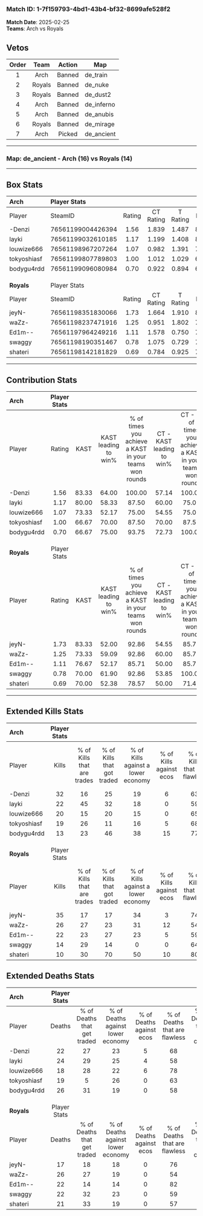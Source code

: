 ### Match ID: 1-7f159793-4bd1-43b4-bf32-8699afe528f2  
**Match Date**: 2025-02-25  
**Teams**: Arch vs Royals  

## Vetos  

| Order | Team | Action | Map |
| :---: | :--: | :----: | --- |
| 1 | Arch | Banned | de_train |
| 2 | Royals | Banned | de_nuke |
| 3 | Royals | Banned | de_dust2 |
| 4 | Arch | Banned | de_inferno |
| 5 | Arch | Banned | de_anubis |
| 6 | Royals | Banned | de_mirage |
| 7 | Arch | Picked | de_ancient |

---  

### **Map**: de_ancient - Arch (16) vs Royals (14)  
---  

## Box Stats  

| **Arch**    | Player Stats      |        |           |          |       |       |       |         |        |      |     |
| :- | :- | :-: | :-: | :-: | :-: | :-: | :-: | :-: | :-: | :-: | :-: |
| Player      | SteamID           | Rating | CT Rating | T Rating | KAST  |  ADR  | Kills | Assists | Deaths | K/D  | HS% |
| -Denzi      | 76561199004426394 |  1.56  |   1.839   |  1.487   | 83.33 | 104.9 |  32   |    6    |   22   | 1.45 | 53  |
| layki       | 76561199032610185 |  1.17  |   1.199   |  1.408   | 80.00 | 88.7  |  22   |   10    |   24   | 0.92 | 45  |
| louwize666  | 76561198967207264 |  1.07  |   0.982   |  1.391   | 73.33 | 57.7  |  20   |    9    |   18   | 1.11 | 50  |
| tokyoshiasf | 76561199807789803 |  1.00  |   1.012   |  1.029   | 66.67 | 68.8  |  19   |    7    |   19   | 1.00 | 57  |
| bodygu4rdd  | 76561199096080984 |  0.70  |   0.922   |  0.894   | 66.67 | 65.9  |  13   |    9    |   26   | 0.50 | 61  |
|             |                   |        |           |          |       |       |       |         |        |      |     |
|             |                   |        |           |          |       |       |       |         |        |      |     |
|             |                   |        |           |          |       |       |       |         |        |      |     |
| **Royals**  | Player Stats      |        |           |          |       |       |       |         |        |      |     |
| Player      | SteamID           | Rating | CT Rating | T Rating | KAST  |  ADR  | Kills | Assists | Deaths | K/D  | HS% |
| jeyN-       | 76561198351830066 |  1.73  |   1.664   |  1.910   | 83.33 | 107.4 |  35   |    4    |   17   | 2.06 | 20  |
| waZz-       | 76561198237471916 |  1.25  |   0.951   |  1.802   | 73.33 | 100.4 |  26   |   13    |   26   | 1.00 | 57  |
| Ed1m--      | 76561197964249216 |  1.11  |   1.578   |  0.750   | 76.67 | 71.9  |  22   |    5    |   22   | 1.00 | 54  |
| swaggy      | 76561198190351467 |  0.78  |   1.075   |  0.729   | 70.00 | 52.5  |  14   |    7    |   22   | 0.64 | 57  |
| shateri     | 76561198142181829 |  0.69  |   0.784   |  0.925   | 70.00 | 56.3  |  10   |    6    |   21   | 0.48 | 60  |
---  

## Contribution Stats  

| **Arch**    | Player Stats |       |                      |                                                        |                           |                                                             |                          |                                                            |
| :- | :-: | :-: | :-: | :-: | :-: | :-: | :-: | :-: |
| Player      |    Rating    | KAST  | KAST leading to win% | % of times you achieve a KAST in your teams won rounds | CT - KAST leading to win% | CT - % of times you achieve a KAST in your teams won rounds | T - KAST leading to win% | T - % of times you achieve a KAST in your teams won rounds |
| -Denzi      |     1.56     | 83.33 |        64.00         |                         100.00                         |           57.14           |                           100.00                            |          72.73           |                           100.00                           |
| layki       |     1.17     | 80.00 |        58.33         |                         87.50                          |           60.00           |                            75.00                            |          57.14           |                           100.00                           |
| louwize666  |     1.07     | 73.33 |        52.17         |                         75.00                          |           54.55           |                            75.00                            |          50.00           |                           75.00                            |
| tokyoshiasf |     1.00     | 66.67 |        70.00         |                         87.50                          |           70.00           |                            87.50                            |          70.00           |                           87.50                            |
| bodygu4rdd  |     0.70     | 66.67 |        75.00         |                         93.75                          |           72.73           |                           100.00                            |          77.78           |                           87.50                            |
|             |              |       |                      |                                                        |                           |                                                             |                          |                                                            |
|             |              |       |                      |                                                        |                           |                                                             |                          |                                                            |
|             |              |       |                      |                                                        |                           |                                                             |                          |                                                            |
| **Royals**  | Player Stats |       |                      |                                                        |                           |                                                             |                          |                                                            |
| Player      |    Rating    | KAST  | KAST leading to win% | % of times you achieve a KAST in your teams won rounds | CT - KAST leading to win% | CT - % of times you achieve a KAST in your teams won rounds | T - KAST leading to win% | T - % of times you achieve a KAST in your teams won rounds |
| jeyN-       |     1.73     | 83.33 |        52.00         |                         92.86                          |           54.55           |                            85.71                            |          50.00           |                           100.00                           |
| waZz-       |     1.25     | 73.33 |        59.09         |                         92.86                          |           60.00           |                            85.71                            |          58.33           |                           100.00                           |
| Ed1m--      |     1.11     | 76.67 |        52.17         |                         85.71                          |           50.00           |                            85.71                            |          54.55           |                           85.71                            |
| swaggy      |     0.78     | 70.00 |        61.90         |                         92.86                          |           53.85           |                           100.00                            |          75.00           |                           85.71                            |
| shateri     |     0.69     | 70.00 |        52.38         |                         78.57                          |           50.00           |                            71.43                            |          54.55           |                           85.71                            |
---  

## Extended Kills Stats  

| **Arch**    | Player Stats |                            |                            |                                    |                         |                              |                                 |                                       |                    |           |
| :- | :-: | :-: | :-: | :-: | :-: | :-: | :-: | :-: | :-: | :-: |
| Player      |    Kills     | % of Kills that are trades | % of Kills that got traded | % of Kills against a lower economy | % of Kills against ecos | % of Kills that are flawless | % of Kills that are close duels | % of Kills that are assisted by flash | Pistol Round Kills | AWP Kills |
| -Denzi      |      32      |             16             |             25             |                 19                 |            6            |              63              |                9                |                   0                   |         3          |    15     |
| layki       |      22      |             45             |             32             |                 18                 |            0            |              59              |                9                |                  18                   |         0          |     0     |
| louwize666  |      20      |             15             |             20             |                 15                 |            0            |              65              |               15                |                   5                   |         0          |     0     |
| tokyoshiasf |      19      |             26             |             11             |                 16                 |            5            |              68              |                0                |                  11                   |         4          |     0     |
| bodygu4rdd  |      13      |             23             |             46             |                 38                 |           15            |              77              |                0                |                   0                   |         1          |     0     |
|             |              |                            |                            |                                    |                         |                              |                                 |                                       |                    |           |
|             |              |                            |                            |                                    |                         |                              |                                 |                                       |                    |           |
|             |              |                            |                            |                                    |                         |                              |                                 |                                       |                    |           |
| **Royals**  | Player Stats |                            |                            |                                    |                         |                              |                                 |                                       |                    |           |
| Player      |    Kills     | % of Kills that are trades | % of Kills that got traded | % of Kills against a lower economy | % of Kills against ecos | % of Kills that are flawless | % of Kills that are close duels | % of Kills that are assisted by flash | Pistol Round Kills | AWP Kills |
| jeyN-       |      35      |             17             |             17             |                 34                 |            3            |              74              |                3                |                   0                   |         1          |    19     |
| waZz-       |      26      |             27             |             23             |                 31                 |           12            |              54              |                4                |                   8                   |         3          |     0     |
| Ed1m--      |      22      |             23             |             27             |                 23                 |            5            |              59              |               14                |                   0                   |         2          |     0     |
| swaggy      |      14      |             29             |             14             |                 0                  |            0            |              64              |               14                |                   7                   |         1          |     0     |
| shateri     |      10      |             30             |             70             |                 50                 |           10            |              80              |                0                |                  20                   |         2          |     0     |
## Extended Deaths Stats  

| **Arch**    | Player Stats |                             |                                   |                          |                               |                            |                           |               |
| :- | :-: | :-: | :-: | :-: | :-: | :-: | :-: | :-: |
| Player      |    Deaths    | % of Deaths that get traded | % of Deaths against lower economy | % of Deaths against ecos | % of Deaths that are flawless | % of Deaths that are close | % of Deaths while blinded | Deaths to AWP |
| -Denzi      |      22      |             27              |                23                 |            5             |              68               |             9              |             5             |       6       |
| layki       |      24      |             29              |                25                 |            4             |              58               |             4              |             8             |       2       |
| louwize666  |      18      |             28              |                22                 |            6             |              78               |             6              |             6             |       4       |
| tokyoshiasf |      19      |              5              |                26                 |            0             |              63               |             5              |             0             |       4       |
| bodygu4rdd  |      26      |             31              |                19                 |            0             |              58               |             8              |             4             |       3       |
|             |              |                             |                                   |                          |                               |                            |                           |               |
|             |              |                             |                                   |                          |                               |                            |                           |               |
|             |              |                             |                                   |                          |                               |                            |                           |               |
| **Royals**  | Player Stats |                             |                                   |                          |                               |                            |                           |               |
| Player      |    Deaths    | % of Deaths that get traded | % of Deaths against lower economy | % of Deaths against ecos | % of Deaths that are flawless | % of Deaths that are close | % of Deaths while blinded | Deaths to AWP |
| jeyN-       |      17      |             18              |                18                 |            0             |              76               |             18             |             6             |       4       |
| waZz-       |      26      |             27              |                19                 |            0             |              54               |             0              |             8             |       3       |
| Ed1m--      |      22      |             14              |                14                 |            0             |              82               |             5              |             5             |       1       |
| swaggy      |      22      |             32              |                23                 |            0             |              59               |             5              |             0             |       4       |
| shateri     |      21      |             33              |                19                 |            0             |              57               |             14             |            14             |       3       |
